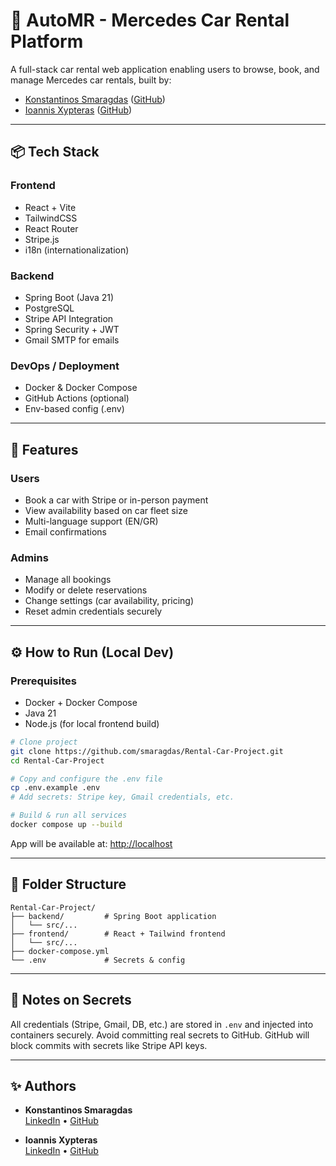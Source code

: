 
# 🚗 AutoMR - Mercedes Car Rental Platform

A full-stack car rental web application enabling users to browse, book, and manage Mercedes car rentals, built by:
- [Konstantinos Smaragdas](https://www.linkedin.com/in/konstantinos-smaragdas/) ([GitHub](https://github.com/smaragdas))
- [Ioannis Xypteras](https://www.linkedin.com/in/ioannisxypteras/) ([GitHub](https://github.com/JohnXyp))

---

## 📦 Tech Stack

### Frontend
- React + Vite
- TailwindCSS
- React Router
- Stripe.js
- i18n (internationalization)

### Backend
- Spring Boot (Java 21)
- PostgreSQL
- Stripe API Integration
- Spring Security + JWT
- Gmail SMTP for emails

### DevOps / Deployment
- Docker & Docker Compose
- GitHub Actions (optional)
- Env-based config (.env)

---

## 📸 Features

### Users
- Book a car with Stripe or in-person payment
- View availability based on car fleet size
- Multi-language support (EN/GR)
- Email confirmations

### Admins
- Manage all bookings
- Modify or delete reservations
- Change settings (car availability, pricing)
- Reset admin credentials securely

---

## ⚙️ How to Run (Local Dev)

### Prerequisites
- Docker + Docker Compose
- Java 21
- Node.js (for local frontend build)

```bash
# Clone project
git clone https://github.com/smaragdas/Rental-Car-Project.git
cd Rental-Car-Project

# Copy and configure the .env file
cp .env.example .env
# Add secrets: Stripe key, Gmail credentials, etc.

# Build & run all services
docker compose up --build
```

App will be available at: [http://localhost](http://localhost)

---

## 📁 Folder Structure

```
Rental-Car-Project/
├── backend/         # Spring Boot application
│   └── src/...
├── frontend/        # React + Tailwind frontend
│   └── src/...
├── docker-compose.yml
└── .env             # Secrets & config
```

---

## 🔐 Notes on Secrets

All credentials (Stripe, Gmail, DB, etc.) are stored in `.env` and injected into containers securely. Avoid committing real secrets to GitHub. GitHub will block commits with secrets like Stripe API keys.

---

## ✨ Authors

- **Konstantinos Smaragdas**  
  [LinkedIn](https://www.linkedin.com/in/konstantinos-smaragdas/) • [GitHub](https://github.com/smaragdas)

- **Ioannis Xypteras**  
  [LinkedIn](https://www.linkedin.com/in/ioannisxypteras/) • [GitHub](https://github.com/JohnXyp)
